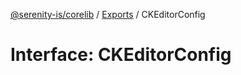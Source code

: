 [@serenity-is/corelib](../README.md) / [Exports](../modules.md) / CKEditorConfig

# Interface: CKEditorConfig
